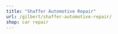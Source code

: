 ```yaml
---
title: "Shaffer Automotive Repair"
url: /gilbert/shaffer-automotive-repair/
shop: car repair
---
```

